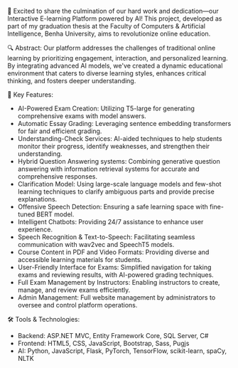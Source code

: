 🚀 Excited to share the culmination of our hard work and dedication—our Interactive E-learning Platform powered by AI! This project, developed as part of my graduation thesis at the Faculty of Computers & Artificial Intelligence, Benha University, aims to revolutionize online education.

🔍 Abstract:
Our platform addresses the challenges of traditional online learning by prioritizing engagement, interaction, and personalized learning. By integrating advanced AI models, we've created a dynamic educational environment that caters to diverse learning styles, enhances critical thinking, and fosters deeper understanding.

🌟 Key Features:
- AI-Powered Exam Creation: Utilizing T5-large for generating comprehensive exams with model answers.
- Automatic Essay Grading: Leveraging sentence embedding transformers for fair and efficient grading.
- Understanding-Check Services: AI-aided techniques to help students monitor their progress, identify weaknesses, and strengthen their understanding.
- Hybrid Question Answering systems: Combining generative question answering with information retrieval systems for accurate and comprehensive responses.
- Clarification Model: Using large-scale language models and few-shot learning techniques to clarify ambiguous parts and provide precise explanations.
- Offensive Speech Detection: Ensuring a safe learning space with fine-tuned BERT model.
- Intelligent Chatbots: Providing 24/7 assistance to enhance user experience.
- Speech Recognition & Text-to-Speech: Facilitating seamless communication with wav2vec and SpeechT5 models.
- Course Content in PDF and Video Formats: Providing diverse and accessible learning materials for students.
- User-Friendly Interface for Exams: Simplified navigation for taking exams and reviewing results, with AI-powered grading techniques.
- Full Exam Management by Instructors: Enabling instructors to create, manage, and review exams efficiently.
- Admin Management: Full website management by administrators to oversee and control platform operations.

🛠 Tools & Technologies:
- Backend: ASP.NET MVC, Entity Framework Core, SQL Server, C#
- Frontend: HTML5, CSS, JavaScript, Bootstrap, Sass, Pugjs
- AI: Python, JavaScript, Flask, PyTorch, TensorFlow, scikit-learn, spaCy, NLTK

